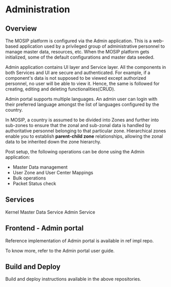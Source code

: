 # Administration

## Overview
The MOSIP platform is configured via the Admin application. This is a web-based application used by a privileged group of administrative personnel to manage master data, resources, etc. When the MOSIP platform gets initialized, some of the default configurations and master data seeded. 

Admin application contains UI layer and Service layer. All the components in both Services and UI are secure and authenticated. For example, if a component's data is not supposed to be viewed except authorized personnel, no user will be able to view it. Hence, the same is followed for creating, editing and deleting functionalities(CRUD).

Admin portal supports multiple languages. An admin user can login with their preferred language amongst the list of languages configured by the country.

In MOSIP, a country is assumed to be divided into Zones and further into sub-zones to ensure that the zonal and sub-zonal data is handled by authoritative personnel belonging to that particular zone. Hierarchical zones enable you to establish **parent-child zone** relationships, allowing the zonal data to be inherited down the zone hierarchy.

Post setup, the following operations can be done using the Admin application:

* Master Data management
* User Zone and User Center Mappings 
* Bulk operations
* Packet Status check

## Services

Kernel Master Data Service
Admin Service

## Frontend - Admin portal
Reference implementation of Admin portal is available in ref impl repo.

To know more, refer to the Admin portal user guide.

## Build and Deploy
Build and deploy instructions available in the above repositories.

